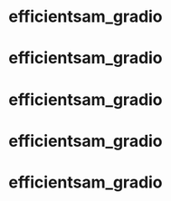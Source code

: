# efficientsam_gradio
# efficientsam_gradio
# efficientsam_gradio
# efficientsam_gradio
# efficientsam_gradio
